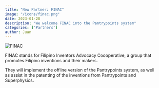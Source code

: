```yaml
---
title: "New Partner: FINAC"
image: "/icons/finac.png"
date: 2023-01-28
description: "We welcome FINAC into the Pantrypoints system"
categories: ['Partners']
author: Juan
---
```


![FINAC](/icons/finac.png)


FINAC stands for Filipino Inventors Advocacy Coooperative, a group that promotes Filipino inventions and their makers. 

They will implement the offline version of the Pantrypoints system, as well as assist in the patenting of the inventions from Pantrypoints and Superphysics. 
